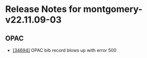 
# Release Notes for montgomery-v22.11.09-03

## OPAC

- [[34694]](http://bugs.koha-community.org/bugzilla3/show_bug.cgi?id=34694) OPAC bib record blows up with error 500


